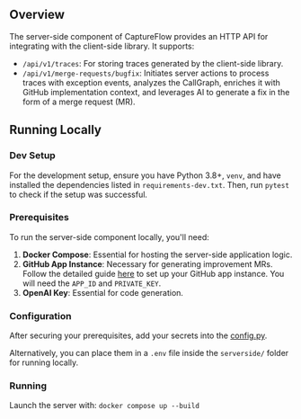 ## Overview

The server-side component of CaptureFlow provides an HTTP API for integrating with the client-side library. It supports:

- `/api/v1/traces`: For storing traces generated by the client-side library.
- `/api/v1/merge-requests/bugfix`: Initiates server actions to process traces with exception events, analyzes the CallGraph, enriches it with GitHub implementation context, and leverages AI to generate a fix in the form of a merge request (MR).

## Running Locally

### Dev Setup

For the development setup, ensure you have Python 3.8+, `venv`, and have installed the dependencies listed in `requirements-dev.txt`. Then, run `pytest` to check if the setup was successful.

### Prerequisites

To run the server-side component locally, you'll need:

1. **Docker Compose**: Essential for hosting the server-side application logic.
2. **GitHub App Instance**: Necessary for generating improvement MRs. Follow the detailed guide [here](https://github.com/CaptureFlow/captureflow-py/blob/main/assets/creating-github-app.md) to set up your GitHub app instance. You will need the `APP_ID` and `PRIVATE_KEY`.
3. **OpenAI Key**: Essential for code generation.

### Configuration

After securing your prerequisites, add your secrets into the [config.py](https://github.com/CaptureFlow/captureflow-py/blob/main/serverside/src/config.py). 

Alternatively, you can place them in a `.env` file inside the `serverside/` folder for running locally.

### Running

Launch the server with: `docker compose up --build`